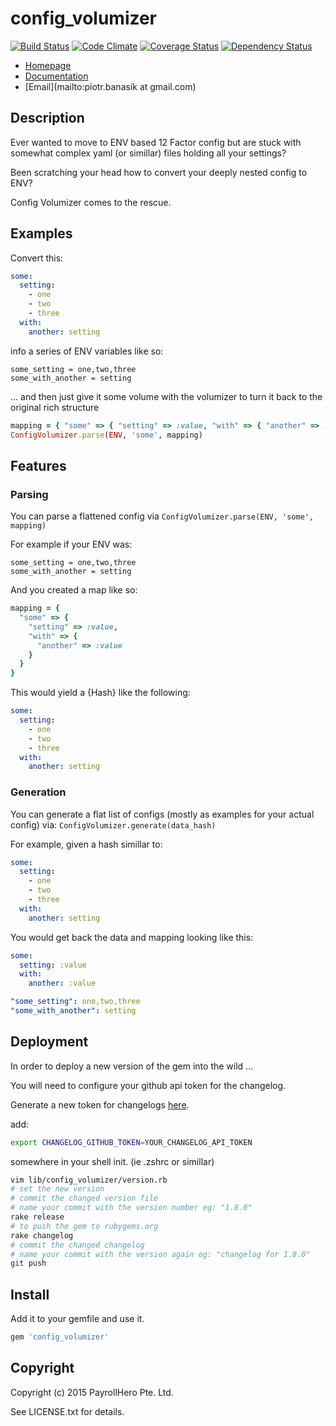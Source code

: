 # config_volumizer

[![Build Status](https://travis-ci.org/payrollhero/config_volumizer.svg)](https://travis-ci.org/payrollhero/config_volumizer)
[![Code Climate](https://codeclimate.com/github/payrollhero/config_volumizer/badges/gpa.svg)](https://codeclimate.com/github/payrollhero/config_volumizer)
[![Coverage Status](https://coveralls.io/repos/payrollhero/config_volumizer/badge.svg?branch=master)](https://coveralls.io/r/payrollhero/config_volumizer?branch=master)
[![Dependency Status](https://gemnasium.com/payrollhero/config_volumizer.svg)](https://gemnasium.com/payrollhero/config_volumizer)

* [Homepage](https://rubygems.org/gems/config_volumizer)
* [Documentation](http://rubydoc.info/gems/config_volumizer/frames)
* [Email](mailto:piotr.banasik at gmail.com)

## Description

Ever wanted to move to ENV based 12 Factor config but are stuck with somewhat complex yaml (or simillar) files
holding all your settings?

Been scratching your head how to convert your deeply nested config to ENV?

Config Volumizer comes to the rescue.

## Examples

Convert this:
```yaml
some:
  setting:
    - one
    - two
    - three
  with:
    another: setting
```

info a series of ENV variables like so:

```
some_setting = one,two,three
some_with_another = setting
```

... and then just give it some volume with the volumizer to turn it back to the original rich structure

```ruby
mapping = { "some" => { "setting" => :value, "with" => { "another" => :value } } }
ConfigVolumizer.parse(ENV, 'some', mapping)
```

## Features

### Parsing

You can parse a flattened config via `ConfigVolumizer.parse(ENV, 'some', mapping)`

For example if your ENV was:

```
some_setting = one,two,three
some_with_another = setting
```

And you created a map like so:
```ruby
mapping = {
  "some" => {
    "setting" => :value,
    "with" => {
      "another" => :value
    }
  }
}
```

This would yield a {Hash} like the following:

```yaml
some:
  setting:
    - one
    - two
    - three
  with:
    another: setting
```

### Generation

You can generate a flat list of configs (mostly as examples for your actual config) via:
`ConfigVolumizer.generate(data_hash)`

For example, given a hash simillar to:
```yaml
some:
  setting:
    - one
    - two
    - three
  with:
    another: setting
```

You would get back the data and mapping looking like this:

```yaml
some:
  setting: :value
  with:
    another: :value
```

```yaml
"some_setting": one,two,three
"some_with_another": setting
```

## Deployment

In order to deploy a new version of the gem into the wild ...

You will need to configure your github api token for the changelog.

Generate a new token for changelogs [here](https://github.com/settings/tokens/new).

add:

```bash
export CHANGELOG_GITHUB_TOKEN=YOUR_CHANGELOG_API_TOKEN
```

somewhere in your shell init. (ie .zshrc or simillar)


```bash
vim lib/config_volumizer/version.rb
# set the new version
# commit the changed version file
# name your commit with the version number eg: "1.8.0"
rake release
# to push the gem to rubygems.org
rake changelog
# commit the changed changelog
# name your commit with the version again eg: "changelog for 1.8.0"
git push
```

## Install

Add it to your gemfile and use it.

```ruby
gem 'config_volumizer'
```

## Copyright

Copyright (c) 2015 PayrollHero Pte. Ltd.

See LICENSE.txt for details.
